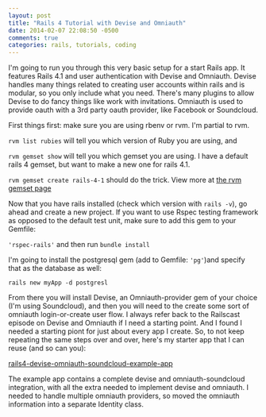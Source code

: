 ```yaml
---
layout: post
title: "Rails 4 Tutorial with Devise and Omniauth"
date: 2014-02-07 22:08:50 -0500
comments: true
categories: rails, tutorials, coding 
---
```


I'm going to run you through this very basic setup for a start Rails
app.  It features Rails 4.1 and user authentication with Devise and Omniauth. Devise handles many things related to creating user accounts within rails and is modular,  so you only include what you need. There's many plugins to allow Devise to do fancy things like work with invitations.  Omniauth is used to provide oauth with a 3rd party oauth provider, like Facebook or Soundcloud.

First things first: make sure you are using rbenv or rvm. I'm partial to
rvm. 

```rvm list rubies```
will tell you which version of Ruby you are using, and

```rvm gemset show```
will tell you which gemset you are using.  I have a default rails 4
gemset, but want to make a new one for rails 4.1.

```rvm gemset create rails-4-1```
should do the trick. View more at [the rvm gemset page](http://rvm.io/gemsets)

Now that you have rails installed (check which version with ```rails
-v```), go ahead and create a new project. If you want to use Rspec
testing framework as opposed to the default test unit, make sure to add
this gem to your Gemfile:

```'rspec-rails'``` and then run ```bundle install```

I'm going to install the postgresql gem (add to Gemfile: ```'pg'```)and specify that as the database as well:

```rails new myApp -d postgresl```

From there you will install Devise, an Omniauth-provider gem of your choice
(I'm using Soundcloud), and then you will need to the create some sort
of omniauth login-or-create user flow.  I always refer back to the
Railscast episode on Devise and Omniauth if I need a starting point.
And I found I needed a starting piont for just about every app I create.
So, to not keep repeating the same steps over and over, here's my starter app that I can reuse (and so can you):

[rails4-devise-omniauth-soundcloud-example-app](https://github.com/danman01/rails4-devise-omniauth-soundcloud)

The example app contains a complete devise and omniauth-soundcloud
integration, with all the extra needed to implement devise and omniauth.
I needed to handle multiple omniauth
providers, so moved the omniauth information into a separate Identity
class.

